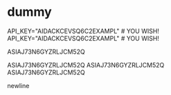 # dummy

API_KEY="AIDACKCEVSQ6C2EXAMPL" # YOU WISH!
API_KEY="AIDACKCEVSQ6C2EXAMPL" # YOU WISH!


ASIAJ73N6GYZRLJCM52Q


ASIAJ73N6GYZRLJCM52Q
ASIAJ73N6GYZRLJCM52Q
ASIAJ73N6GYZRLJCM52Q

newline
